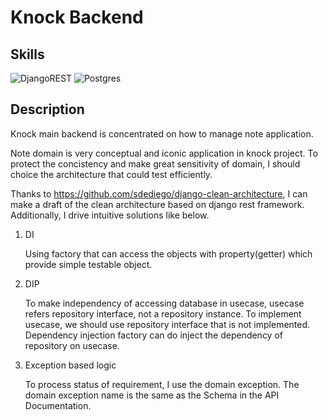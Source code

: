 # Knock Backend

## Skills

![DjangoREST](https://img.shields.io/badge/DJANGO-REST-ff1709?style=for-the-badge&logo=django&logoColor=white&color=ff1709&labelColor=gray) ![Postgres](https://img.shields.io/badge/postgres-%23316192.svg?style=for-the-badge&logo=postgresql&logoColor=white)

## Description

Knock main backend is concentrated on how to manage note application.

Note domain is very conceptual and iconic application in knock project. To protect the concistency and make great sensitivity of domain, I should choice the architecture that could test efficiently.

Thanks to https://github.com/sdediego/django-clean-architecture, I can make a draft of the clean architecture based on django rest framework. Additionally, I drive intuitive solutions like below.

1. DI

    Using factory that can access the objects with property(getter) which provide simple testable object.

2. DIP

    To make independency of accessing database in usecase, usecase refers repository interface, not a repository instance. To implement usecase, we should use repository interface that is not implemented. Dependency injection factory can do inject the dependency of repository on usecase.

3. Exception based logic

    To process status of requirement, I use the domain exception. The domain exception name is the same as the Schema in the API Documentation.

